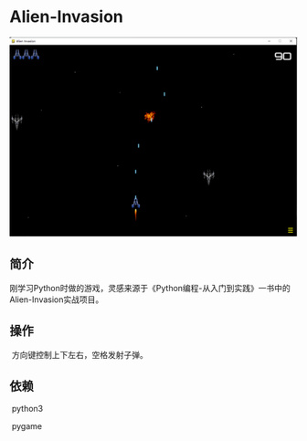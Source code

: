 # Alien-Invasion

![Alien-Invasion](https://github.com/WeiHYDavid/Alien-Invasion/blob/main/image/Alien-Invasion.png)



## 简介

​		刚学习Python时做的游戏，灵感来源于《Python编程-从入门到实践》一书中的Alien-Invasion实战项目。



## 操作

​		方向键控制上下左右，空格发射子弹。



## 依赖

​		python3

​		pygame